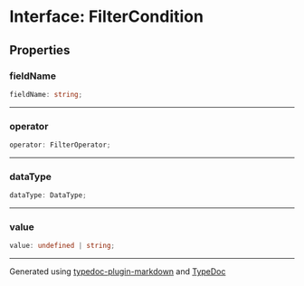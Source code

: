 # Interface: FilterCondition

## Properties

### fieldName

```ts
fieldName: string;
```

***

### operator

```ts
operator: FilterOperator;
```

***

### dataType

```ts
dataType: DataType;
```

***

### value

```ts
value: undefined | string;
```

***

Generated using [typedoc-plugin-markdown](https://www.npmjs.com/package/typedoc-plugin-markdown) and [TypeDoc](https://typedoc.org/)
